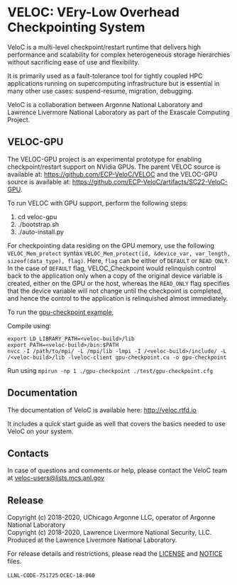 # VELOC: VEry-Low Overhead Checkpointing System

VeloC is a multi-level checkpoint/restart runtime that delivers 
high performance and scalability for complex heterogeneous storage 
hierarchies without sacrificing ease of use and flexibility.

It is primarily used as a fault-tolerance tool for tightly coupled
HPC applications running on supercomputing infrastructure but is
essential in many other use cases: suspend-resume, migration, 
debugging.

VeloC is a collaboration between Argonne National Laboratory and 
Lawrence Livermore National Laboratory as part of the Exascale 
Computing Project.

## VELOC-GPU
The VELOC-GPU project is an experimental prototype for enabling checkpoint/restart
support on NVidia GPUs. The parent VELOC source is available at: https://github.com/ECP-VeloC/VELOC
and the VELOC-GPU source is available at: https://github.com/ECP-VeloC/artifacts/SC22-VeloC-GPU.

To run VELOC with GPU support, perform the following steps:
1. cd veloc-gpu
2. ./bootstrap.sh
3. ./auto-install.py <veloc-build-dir>

For checkpointing data residing on the GPU memory, use the following `VELOC_Mem_protect` syntax
`VELOC_Mem_protect(id, &device_var, var_length, sizeof(data_type), flag)`. Here, `flag` can be either of
`DEFAULT` or `READ_ONLY`. In the case of `DEFAULT` flag, VELOC_Checkpoint would relinquish control back 
to the application only when a copy of the original device variable is created, either on the GPU or the host,
whereas the `READ_ONLY` flag specifies that the device variable will not change until the checkpoint is completed,
and hence the control to the application is relinquished almost immediately.

To run the [gpu-checkpoint example](./test/gpu-checkpoint.cu),

Compile using: 
```
export LD_LIBRARY_PATH=<veloc-build>/lib
export PATH=<veloc-build>/bin:$PATH
nvcc -I /path/to/mpi/ -L /mpi/lib -lmpi -I /<veloc-build>/include/ -L /<veloc-build>/lib -lveloc-client gpu-checkpoint.cu -o gpu-checkpoint
```

Run using `mpirun -np 1 ./gpu-checkpoint ./test/gpu-checkpoint.cfg`

## Documentation

The documentation of VeloC is available here: http://veloc.rtfd.io

It includes a quick start guide as well that covers the basics needed
to use VeloC on your system.

## Contacts

In case of questions and comments or help, please contact the VeloC team at 
veloc-users@lists.mcs.anl.gov


## Release

Copyright (c) 2018-2020, UChicago Argonne LLC, operator of Argonne National Laboratory <br>
Copyright (c) 2018-2020, Lawrence Livermore National Security, LLC.
Produced at the Lawrence Livermore National Laboratory.

For release details and restrictions, please read the [LICENSE](https://github.com/ECP-VeloC/VELOC/blob/master/LICENSE) 
and [NOTICE](https://github.com/ECP-VeloC/VELOC/blob/master/NOTICE) files.

`LLNL-CODE-751725` `OCEC-18-060`
